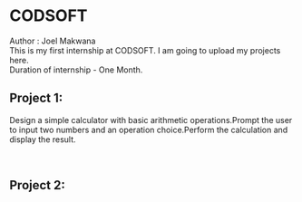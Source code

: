 # CODSOFT
Author : Joel Makwana<br>
This is my first internship at CODSOFT. I am going to upload my projects here. <br>
Duration of internship - One Month.
<br>

## Project 1: 
<p>Design a simple calculator with basic arithmetic operations.Prompt the user to input two numbers and an operation choice.Perform the calculation and display the result.<p>
<br>

## Project 2:
